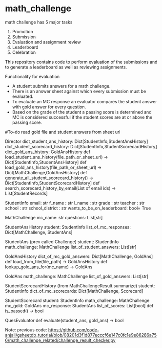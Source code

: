# math_challenge

math challenge has 5 major tasks
1. Promotion
2. Submission
3. Evaluation and assignment review
4. Leaderboard
5. Celebration

This repository contains code to perform evaluation of the submissions and to generate a leaderboard as well as reviewing assignments.

Functionality for evaluation
- A student submits answers for a math challenge.
- There is an answer sheet against which every submission must be evaluated.
- To evaluate an MC response an evaluator compares the student answer with gold answer for every question.
- Based on the grade of the student a passing score is determined and MC is considered successful if the student scores are at or above the passing score.

#To-do
read gold file and student answers from sheet url


Director
dict_student_ans_history: Dict[StudentInfo,StudentAnsHistory]
dict_student_scorecard_history: Dict[StudentInfo,StudentScorecardHistory]
dict_gold_ans_history: GoldAnsHistory
def load_student_ans_history(file_path_or_sheet_url) -> Dict[StudentInfo,StudentAnsHistory]
def load_gold_ans_history(file_path_or_sheet_url) -> Dict[MathChallenge,GoldAnsHistory]
def generate_all_student_scorecard_history() -> Dict[StudentInfo,StudentScorecardHistory]
def search_scorecard_history_by_email(List of email ids) -> List[StudentRecords]

StudentInfo
email: str
f_name : str
l_name : str
grade : str
teacher : str
school : str
school_district : str
wants_to_be_on_leaderboard: bool= True


MathChallenge
mc_name: str
questions: List[str]

StudentAnsHistory
student: StudentInfo
list_of_mc_responses: Dict[MathChallenge, StudentAns]

StudentAns (prev called Challenge)
student: StudentInfo    
math_challenge: MathChallenge
list_of_student_answers: List[str]


GoldAnsHistory
dict_of_mc_gold_answers: Dict[MathChallenge, GoldAns]
def load_from_file(file_path) -> GoldAnsHistory
def lookup_gold_ans_for(mc_name) -> GoldAns

GoldAns
math_challenge: MathChallenge
list_of_gold_answers: List[str]

StudentScorecardHistory (from MathChallengeResult.summarize)
student: StudentInfo
dict_of_mc_scorecards: Dict[MathChallenge, Scorecard]

StudentScorecard
student: StudentInfo
math_challenge: MathChallenge
mc_gold: GoldAns
mc_response: StudentAns
list_of_scores: List[bool]
def is_passed() -> bool

QuesEvaluator
def evaluate(student_ans, gold_ans) -> bool


Note: previous code: https://github.com/code-anjali/gsheetdb_tutorial/blob/08201d3f1d877ecccf6e147c0fc1e9e86286a756/math_challenge_related/challenge_result_checker.py


    





